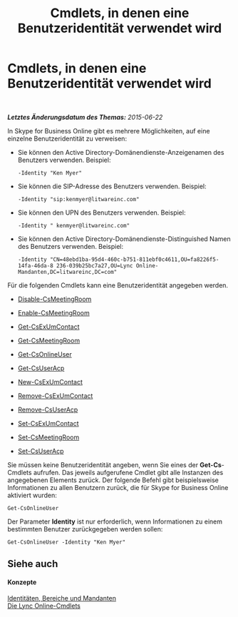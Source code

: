 ﻿---
title: Cmdlets, in denen eine Benutzeridentität verwendet wird
TOCTitle: Cmdlets, in denen eine Benutzeridentität verwendet wird
ms:assetid: be87409f-6372-4c70-91ac-6ef13dfbe65a
ms:mtpsurl: https://technet.microsoft.com/de-de/library/Dn362842(v=OCS.15)
ms:contentKeyID: 56269337
ms.date: 06/01/2017
mtps_version: v=OCS.15
ms.translationtype: HT
---

# Cmdlets, in denen eine Benutzeridentität verwendet wird

 

_**Letztes Änderungsdatum des Themas:** 2015-06-22_

In Skype for Business Online gibt es mehrere Möglichkeiten, auf eine einzelne Benutzeridentität zu verweisen:

  - Sie können den Active Directory-Domänendienste-Anzeigenamen des Benutzers verwenden. Beispiel:
    
        -Identity "Ken Myer"

  - Sie können die SIP-Adresse des Benutzers verwenden. Beispiel:
    
        -Identity "sip:kenmyer@litwareinc.com"

  - Sie können den UPN des Benutzers verwenden. Beispiel:
    
        -Identity " kenmyer@litwareinc.com"

  - Sie können den Active Directory-Domänendienste-Distinguished Namen des Benutzers verwenden. Beispiel:
    
        -Identity "CN=48ebd1ba-95d4-460c-b751-811ebf0c4611,OU=fa8226f5-14fa-46da-8 236-039b25bc7a27,OU=Lync Online-Mandanten,DC=litwareinc,DC=com"

Für die folgenden Cmdlets kann eine Benutzeridentität angegeben werden.

  - [Disable-CsMeetingRoom](https://docs.microsoft.com/en-us/powershell/module/skype/Disable-CsMeetingRoom)

  - [Enable-CsMeetingRoom](https://docs.microsoft.com/en-us/powershell/module/skype/Enable-CsMeetingRoom)

  - [Get-CsExUmContact](https://docs.microsoft.com/en-us/powershell/module/skype/Get-CsExUmContact)

  - [Get-CsMeetingRoom](https://docs.microsoft.com/en-us/powershell/module/skype/Get-CsMeetingRoom)

  - [Get-CsOnlineUser](https://docs.microsoft.com/en-us/powershell/module/skype/Get-CsOnlineUser?view=skype-ps)

  - [Get-CsUserAcp](https://docs.microsoft.com/en-us/powershell/module/skype/Get-CsUserAcp)

  - [New-CsExUmContact](https://docs.microsoft.com/en-us/powershell/module/skype/New-CsExUmContact)

  - [Remove-CsExUmContact](https://docs.microsoft.com/en-us/powershell/module/skype/Remove-CsExUmContact)

  - [Remove-CsUserAcp](https://docs.microsoft.com/en-us/powershell/module/skype/Remove-CsUserAcp)

  - [Set-CsExUmContact](https://docs.microsoft.com/en-us/powershell/module/skype/Set-CsExUmContact)

  - [Set-CsMeetingRoom](https://docs.microsoft.com/en-us/powershell/module/skype/Set-CsMeetingRoom)

  - [Set-CsUserAcp](https://docs.microsoft.com/en-us/powershell/module/skype/Set-CsUserAcp)

Sie müssen keine Benutzeridentität angeben, wenn Sie eines der **Get-Cs**-Cmdlets aufrufen. Das jeweils aufgerufene Cmdlet gibt alle Instanzen des angegebenen Elements zurück. Der folgende Befehl gibt beispielsweise Informationen zu allen Benutzern zurück, die für Skype for Business Online aktiviert wurden:

    Get-CsOnlineUser

Der Parameter **Identity** ist nur erforderlich, wenn Informationen zu einem bestimmten Benutzer zurückgegeben werden sollen:

    Get-CsOnlineUser -Identity "Ken Myer"

## Siehe auch

#### Konzepte

[Identitäten, Bereiche und Mandanten](identities-scopes-and-tenants-in-skype-for-business-online.md)  
[Die Lync Online-Cmdlets](the-skype-for-business-online-cmdlets.md)

